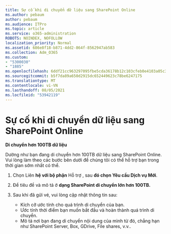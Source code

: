 ```yaml
---
title: Sự cố khi di chuyển dữ liệu sang SharePoint Online
ms.author: pebaum
author: pebaum
ms.audience: ITPro
ms.topic: article
ms.service: o365-administration
ROBOTS: NOINDEX, NOFOLLOW
localization_priority: Normal
ms.assetid: 686e8f18-b871-4dd2-864f-8562947ab583
ms.collection: Adm_O365
ms.custom:
- "5300030"
- "1885"
ms.openlocfilehash: 6ddf21cc963297095fbe5cda36178b12c103cfeb0e4103a05c39f23ee634f158
ms.sourcegitcommit: b5f7da89a650d2915dc652449623c78be6247175
ms.translationtype: MT
ms.contentlocale: vi-VN
ms.lasthandoff: 08/05/2021
ms.locfileid: "53942119"
---
```

# <a name="issues-while-migrating-data-to-sharepoint-online"></a>Sự cố khi di chuyển dữ liệu sang SharePoint Online

**Di chuyển hơn 100TB dữ liệu**

Dường như bạn đang di chuyển hơn 100TB dữ liệu sang SharePoint Online. Vui lòng làm theo các bước bên dưới để chúng tôi có thể hỗ trợ bạn trong thời gian sớm nhất có thể. 

1. Chọn Liên **hệ với bộ phận** Hỗ trợ , sau **đó chọn Yêu cầu Dịch vụ Mới**. 
2. Để tiêu đề và mô tả ở **dạng SharePoint di chuyển lớn hơn 100TB.**
3. Sau khi đã gửi vé, vui lòng cập nhật thông tin sau: 

    - Kích cỡ ước tính cho quá trình di chuyển của bạn.
    - Ước tính thời điểm bạn muốn bắt đầu và hoàn thành quá trình di chuyển.
    - Mô tả nơi bạn đang di chuyển nội dung của mình từ đó, chẳng hạn như SharePoint Server, Box, GDrive, File shares, v.v..
